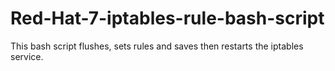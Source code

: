 # Red-Hat-7-iptables-rule-bash-script
This bash script flushes, sets rules and saves then restarts the iptables service. 
